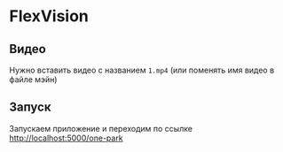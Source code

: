 # FlexVision
## Видео
Нужно вставить видео с названием ```1.mp4``` (или поменять имя видео в файле мэйн)
## Запуск
Запускаем приложение и переходим по ссылке 
[http://localhost:5000/one-park]()
